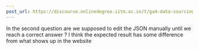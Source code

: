 ```yaml
---
post_url: https://discourse.onlinedegree.iitm.ac.in/t/ga4-data-sourcing-discussion-thread-tds-jan-2025/165959/180
---
```

In the second question are we supposed to edit the JSON manually until we reach a correct answer ? I think the expected result has some difference from what shows up in the website